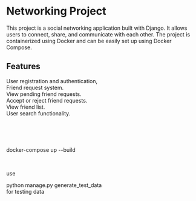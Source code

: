 
# Networking Project

This project is a social networking application built with Django. It allows users to connect, share, and communicate with each other. The project is containerized using Docker and can be easily set up using Docker Compose.

## Features
User registration and authentication, <br>
Friend request system. <br>
View pending friend requests. <br>
Accept or reject friend requests. <br>
View friend list. <br>
User search functionality. <br>

<br>
<br>
<br>


docker-compose up --build

<br>


use

python manage.py generate_test_data
<br>
for testing data



